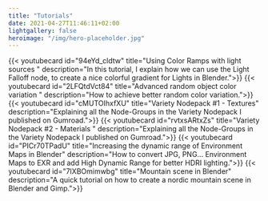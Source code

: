 ```yaml
---
title: "Tutorials"
date: 2021-04-27T11:46:11+02:00
lightgallery: false
heroimage: "/img/hero-placeholder.jpg"
---
```


<style>
.page {
  text-align: center;
}

.clickdetector {
  width: 392px;
  height: 220px;
  background: #f00a;
  position: absolute;
  pointer-events: none;
}

.youtubecard {
  box-shadow: 4px 5px 16px rgba(0, 0, 0, 0.671);
  margin: 10px;
  text-align: left;
  width: 392px;
  max-width: 90%;
  display: inline-block;
  max-height: fit-content;
  height: 420px;
  text-overflow: ellipsis;
  overflow: hidden;
  background-color: #1b1b1b;
}

.youtubecard h3 {
  display: absolute;
  margin-left: -12px !important;
  padding: 3px 8px 3px 0px;
  color: #fff;
  transition: color 1.6s, background-color .5s;
}

.youtubecard-bottom {
  padding: 10px;
}
.youtubecard h3 {
  margin: 0px 0px 10px 0px !important;
}
</style>

{{< youtubecard id="94eYd_cldtw" title="Using Color Ramps with light sources " description="In this tutorial, I explain how we can use the Light Falloff node, to create a nice colorful gradient for Lights in Blender.">}}
{{< youtubecard id="2LFQtdVct84" title="Advanced random object color variation " description="How to achieve better random color variation.">}}
{{< youtubecard id="cMUTOIhxfXU" title="Variety Nodepack #1 - Textures" description="Explaining all the Node-Groups in the Variety Nodepack I published on Gumroad.">}}
{{< youtubecard id="rvtxsARtxZs" title="Variety Nodepack #2 - Materials " description="Explaining all the Node-Groups in the Variety Nodepack I published on Gumroad.">}}
{{< youtubecard id="PICr70TPadU" title="Increasing the dynamic range of Environment Maps in Blender" description="How to convert JPG, PNG... Environment Maps to EXR and add High Dynamic Range for better HDRI lighting.">}}
{{< youtubecard id="7IXBOmimwbg" title="Mountain scene in Blender" description="A quick tutorial on how to create a nordic mountain scene in Blender and Gimp.">}}

<script defer>
const vids = document.querySelectorAll(".clickdetector");
console.log(".clickdetector");
console.log(vids);

vids.forEach(el => {
  el.onclick = function() {
    el.classList.add("in-view");
    console.log("aa");
};
});
</script>
